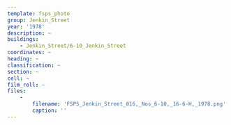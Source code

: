 ```yaml
---
template: fsps_photo
group: Jenkin_Street
year: '1978'
description: ~
buildings:
    - Jenkin_Street/6-10_Jenkin_Street
coordinates: ~
heading: ~
classification: ~
section: ~
cell: ~
film_roll: ~
files:
    -
        filename: 'FSPS_Jenkin_Street_016,_Nos_6-10,_16-6-H,_1978.png'
        caption: ''
---
```

